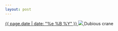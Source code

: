 ```yaml
---
layout: post
---
```


<p>
  <a href="/47">
    <time>{{ page.date | date: "%e %B %Y" }}</time>
    <img src="{{ site.assets_url }}/47.jpg">
  </a>
  Dubious crane
</p>
